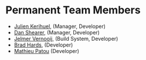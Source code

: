 # Permanent Team Members #

- [Julien Kerihuel](mailto:j.kerihuel@openchange.org), (Manager, Developer)
- [Dan Shearer](mailto:dan@openchange.org), (Manager, Developer)
- [Jelmer Vernooij](mailto:jelmer@openchange.org), (Build System, Developer)
- [Brad Hards](mailto:bradh@openchange.org), (Developer)
- [Mathieu Patou](mailto:mat@samba.org) (Developer)